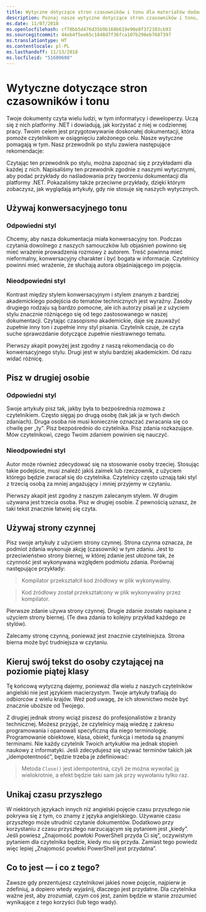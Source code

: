 ```yaml
---
title: Wytyczne dotyczące stron czasowników i tonu dla materiałów dodawanych do dokumentacji platformy .NET
description: Poznaj nasze wytyczne dotyczące stron czasowników i tonu, zapoznając się z przykładami naszego stylu i ich porównaniem z przykładami niespełniającymi naszych wytycznych.
ms.date: 11/07/2018
ms.openlocfilehash: cf78bb5d476d35b9b168b619e90e8f372103cb93
ms.sourcegitcommit: 44eb4f5ee65c1848d7f36fca107b296eb7687397
ms.translationtype: HT
ms.contentlocale: pl-PL
ms.lasthandoff: 11/13/2018
ms.locfileid: "51609698"
---
```

# <a name="voice-and-tone-guidelines"></a>Wytyczne dotyczące stron czasowników i tonu

Twoje dokumenty czyta wielu ludzi, w tym informatycy i deweloperzy. Uczą się z nich platformy .NET i dowiadują, jak korzystać z niej w codziennej pracy. Twoim celem jest przygotowywanie doskonałej dokumentacji, która pomoże czytelnikom w osiągnięciu założonego celu. Nasze wytyczne pomagają w tym. Nasz przewodnik po stylu zawiera następujące rekomendacje:

Czytając ten przewodnik po stylu, można zapoznać się z przykładami dla każdej z nich. Napisaliśmy ten przewodnik zgodnie z naszymi wytycznymi, aby podać przykłady do naśladowania przy tworzeniu dokumentacji dla platformy .NET. Pokazaliśmy także przeciwne przykłady, dzięki którym zobaczysz, jak wyglądają artykuły, gdy nie stosuje się naszych wytycznych.

## <a name="use-a-conversational-tone"></a>Używaj konwersacyjnego tonu

### <a name="appropriate-style"></a>Odpowiedni styl

Chcemy, aby nasza dokumentacja miała konwersacyjny ton. Podczas czytania dowolnego z naszych samouczków lub objaśnień powinno się mieć wrażenie prowadzenia rozmowy z autorem. Treść powinna mieć nieformalny, konwersacyjny charakter i być bogata w informacje. Czytelnicy powinni mieć wrażenie, że słuchają autora objaśniającego im pojęcia.

### <a name="inappropriate-style"></a>Nieodpowiedni styl

Kontrast między stylem konwersacyjnym i stylem znanym z bardziej akademickiego podejścia do tematów technicznych jest wyraźny. Zasoby drugiego rodzaju są bardzo pomocne, ale ich autorzy pisali je z użyciem stylu znacznie różniącego się od tego zastosowanego w naszej dokumentacji. Czytając czasopismo akademickie, daje się zauważyć zupełnie inny ton i zupełnie inny styl pisania. Czytelnik czuje, że czyta suche sprawozdanie dotyczące zupełnie niestrawnego tematu.  

Pierwszy akapit powyżej jest zgodny z naszą rekomendacją co do konwersacyjnego stylu. Drugi jest w stylu bardziej akademickim. Od razu widać różnicę. 

## <a name="write-in-second-person"></a>Pisz w drugiej osobie

### <a name="appropriate-style"></a>Odpowiedni styl

Swoje artykuły pisz tak, jakby była to bezpośrednia rozmowa z czytelnikiem. Często sięgaj po drugą osobę (tak jak ja w tych dwóch zdaniach). Druga osoba nie musi koniecznie oznaczać zwracania się co chwilę per „ty”. Pisz bezpośrednio do czytelnika. Pisz zdania rozkazujące. Mów czytelnikowi, czego Twoim zdaniem powinien się nauczyć.

### <a name="inappropriate-style"></a>Nieodpowiedni styl

Autor może również zdecydować się na stosowanie osoby trzeciej. Stosując takie podejście, musi znaleźć jakiś zaimek lub rzeczownik, z użyciem którego będzie zwracał się do czytelnika. Czytelnicy często uznają taki styl z trzecią osobą za mniej angażujący i mniej przyjemy w czytaniu.

Pierwszy akapit jest zgodny z naszym zalecanym stylem. W drugim używana jest trzecia osoba. Pisz w drugiej osobie. Z pewnością uznasz, że taki tekst znacznie łatwiej się czyta.

## <a name="use-active-voice"></a>Używaj strony czynnej

Pisz swoje artykuły z użyciem strony czynnej. Strona czynna oznacza, że podmiot zdania wykonuje akcję (czasownik) w tym zdaniu. Jest to przeciwieństwo strony biernej, w której zdanie jest ułożone tak, że czynność jest wykonywana względem podmiotu zdania. Porównaj następujące przykłady:

>Kompilator przekształcił kod źródłowy w plik wykonywalny.

>Kod źródłowy został przekształcony w plik wykonywalny przez kompilator.

Pierwsze zdanie używa strony czynnej. Drugie zdanie zostało napisane z użyciem strony biernej. (Te dwa zdania to kolejny przykład każdego ze stylów).

Zalecamy stronę czynną, ponieważ jest znacznie czytelniejsza. Strona bierna może być trudniejsza w czytaniu.

## <a name="target-a-fifth-grade-reading-level"></a>Kieruj swój tekst do osoby czytającej na poziomie piątej klasy

Tę końcową wytyczną dajemy, ponieważ dla wielu z naszych czytelników angielski nie jest językiem macierzystym. Twoje artykuły trafiają do odbiorców z wielu krajów. Weź pod uwagę, że ich słownictwo może być znacznie uboższe od Twojego.

Z drugiej jednak strony wciąż piszesz do profesjonalistów z branży technicznej. Możesz przyjąć, że czytelnicy mają wiedzę z zakresu programowania i opanowali specyficzną dla niego terminologię. Programowanie obiektowe, klasa, obiekt, funkcja i metoda są znanymi terminami. Nie każdy czytelnik Twoich artykułów ma jednak stopień naukowy z informatyki. Jeśli zdecydujesz się używać terminów takich jak „idempotentność”, będzie trzeba je zdefiniować:

>Metoda `Close()` jest idempotentna, czyli że można wywołać ją wielokrotnie, a efekt będzie taki sam jak przy wywołaniu tylko raz.

## <a name="avoid-future-tense"></a>Unikaj czasu przyszłego

W niektórych językach innych niż angielski pojęcie czasu przyszłego nie pokrywa się z tym, co znamy z języka angielskiego. Używanie czasu przyszłego może utrudnić czytanie dokumentów. Dodatkowo przy korzystaniu z czasu przyszłego narzucającym się pytaniem jest „kiedy”. Jeśli powiesz „Znajomość powłoki PowerShell przyda Ci się”, oczywistym pytaniem dla czytelnika będzie, kiedy mu się przyda. Zamiast tego powiedz więc lepiej „Znajomość powłoki PowerShell jest przydatna”.

## <a name="what-is-it---so-what"></a>Co to jest — i co z tego?

Zawsze gdy prezentujesz czytelnikowi jakieś nowe pojęcie, najpierw je zdefiniuj, a dopiero wtedy wyjaśnij, dlaczego jest przydatne. Dla czytelnika ważne jest, aby zrozumiał, czym coś jest, zanim będzie w stanie zrozumieć wynikające z tego korzyści (lub tego wady).

